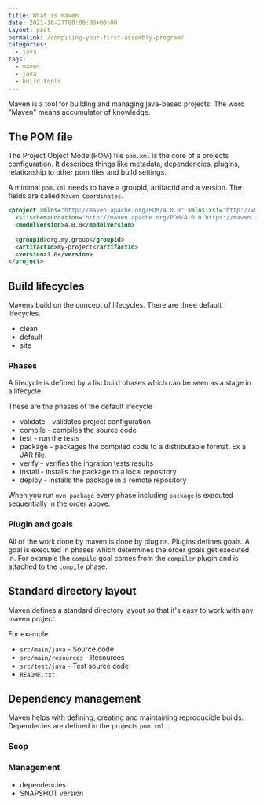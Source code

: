 ```yaml
---
title: What is maven
date: 2021-10-27T00:00:00+00:00
layout: post
permalink: /compiling-your-first-assembly-program/
categories:
  - java
tags:
  - maven
  - java
  - build tools
---
```


Maven is a tool for building and managing java-based projects. The word "Maven" means accumulator of knowledge.

## The POM file
The Project Object Model(POM) file `pom.xml` is the core of a projects configuration. It describes things like metadata, dependencies, plugins, relationship to other pom files and build settings.

A minimal `pom.xml` needs to have a groupId, artifactId and a version. The fields are called `Maven Coordinates`.
```xml
<project xmlns="http://maven.apache.org/POM/4.0.0" xmlns:xsi="http://www.w3.org/2001/XMLSchema-instance"
  xsi:schemaLocation="http://maven.apache.org/POM/4.0.0 https://maven.apache.org/xsd/maven-4.0.0.xsd">
  <modelVersion>4.0.0</modelVersion>
 
  <groupId>org.my.group</groupId>
  <artifactId>my-project</artifactId>
  <version>1.0</version>
</project>
```

## Build lifecycles
Mavens build on the concept of lifecycles. There are three default lifecycles.

* clean
* default 
* site

### Phases
A lifecycle is defined by a list build phases which can be seen as a stage in a lifecycle.

These are the phases of the default lifecycle
* validate - validates project configuration
* compile - compiles the source code
* test - run the tests
* package - packages the compiled code to a distributable format. Ex a JAR file.
* verify - verifies the ingration tests results
* install - installs the package to a local repository
* deploy - installs the package in a remote repository

When you run `mvn package` every phase including `package` is executed sequentially in the order above.

### Plugin and goals
All of the work done by maven is done by plugins. Plugins defines goals. A goal is executed in phases which determines the order goals get executed in. For example the `compile` goal comes from the `compiler` plugin and is attached to the `compile` phase.

## Standard directory layout
Maven defines a standard directory layout so that it's easy to work with any maven project.

For example 
* `src/main/java` - Source code
* `src/main/resources` - Resources
* `src/test/java` - Test source code
* `README.txt`

## Dependency management
Maven helps with defining, creating and maintaining reproducible builds. Dependecies are defined in the projects `pom.xml`.

### Scop

### Management



* dependencies
* SNAPSHOT version

